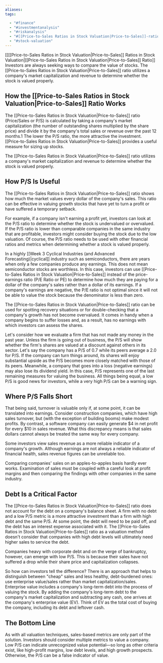 ```yaml
---
aliases:
tags:

  - "#finance"
  - "#investmentanalysis"
  - "#riskanalysis"
  - "#[[Price-to-Sales Ratios in Stock Valuation|Price-to-Sales]]-ratio"
  - "#stock-valuation"
---
```


[[[[Price-to-Sales Ratios in Stock Valuation|Price-to-Sales]] Ratios in Stock Valuation|[[Price-to-Sales Ratios in Stock Valuation|Price-to-Sales]] Ratio]]
Investors are always seeking ways to compare the value of stocks. The [[Price-to-Sales Ratios in Stock Valuation|Price-to-Sales]] ratio utilizes a company's market capitalization and revenue to determine whether the stock is valued properly.

## How the [[Price-to-Sales Ratios in Stock Valuation|Price-to-Sales]] Ratio Works

The [[Price-to-Sales Ratios in Stock Valuation|Price-to-Sales]] ratio (Price/Sales or P/S) is calculated by taking a company's market capitalization (the number of outstanding shares multiplied by the share price) and divide it by the company's total sales or revenue over the past 12 months.1 The lower the P/S ratio, the more attractive the investment. [[Price-to-Sales Ratios in Stock Valuation|Price-to-Sales]] provides a useful measure for sizing up stocks.

The [[Price-to-Sales Ratios in Stock Valuation|Price-to-Sales]] ratio utilizes a company's market capitalization and revenue to determine whether the stock is valued properly.

## How P/S Is Useful

The [[Price-to-Sales Ratios in Stock Valuation|Price-to-Sales]] ratio shows how much the market values every dollar of the company's sales. This ratio can be effective in valuing growth stocks that have yet to turn a profit or have suffered a temporary setback.

For example, if a company isn't earning a profit yet, investors can look at the P/S ratio to determine whether the stock is undervalued or overvalued. If the P/S ratio is lower than comparable companies in the same industry that are profitable, investors might consider buying the stock due to the low valuation. Of course, the P/S ratio needs to be used with other financial ratios and metrics when determining whether a stock is valued properly.

In a highly [[Week 3 Cyclical Industries (and Advanced Forecasting)|cyclical]] industry such as semiconductors, there are years when only a few companies produce any earnings. This does not mean semiconductor stocks are worthless. In this case, investors can use [[Price-to-Sales Ratios in Stock Valuation|Price-to-Sales]] instead of the price-earnings ratio (P/E Ratio or PE) to determine how much they are paying for a dollar of the company's sales rather than a dollar of its earnings. If a company's earnings are negative, the P/E ratio is not optimal since it will not be able to value the stock because the denominator is less than zero.

The [[Price-to-Sales Ratios in Stock Valuation|Price-to-Sales]] ratio can be used for spotting recovery situations or for double-checking that a company's growth has not become overvalued. It comes in handy when a company begins to suffer losses and, as a result, has no earnings with which investors can assess the shares.

Let's consider how we evaluate a firm that has not made any money in the past year. Unless the firm is going out of business, the P/S will show whether the firm's shares are valued at a discount against others in its sector. Let's say the company has a P/S of 0.7 while its peers average a 2.0 for P/S. If the company can turn things around, its shares will enjoy substantial upside as the P/S becomes more closely matched with those of its peers. Meanwhile, a company that goes into a loss (negative earnings) may also lose its dividend yield. In this case, P/S represents one of the last remaining measures for valuing the business. All things being equal, a low P/S is good news for investors, while a very high P/S can be a warning sign.

## Where P/S Falls Short

That being said, turnover is valuable only if, at some point, it can be translated into earnings. Consider construction companies, which have high sales turnover, but (with the exception of building booms) make modest profits. By contrast, a software company can easily generate $4 in net profit for every $10 in sales revenue. What this discrepancy means is that sales dollars cannot always be treated the same way for every company.

Some investors view sales revenue as a more reliable indicator of a company's growth. Although earnings are not always a reliable indicator of financial health, sales revenue figures can be unreliable too.

Comparing companies' sales on an apples-to-apples basis hardly ever works. Examination of sales must be coupled with a careful look at profit margins and then comparing the findings with other companies in the same industry.

## Debt Is a Critical Factor

The [[Price-to-Sales Ratios in Stock Valuation|Price-to-Sales]] ratio does not account for the debt on a company's balance sheet. A firm with no debt and a low P/S metric is a more attractive investment than a firm with high debt and the same P/S. At some point, the debt will need to be paid off, and the debt has an interest expense associated with it. The [[Price-to-Sales Ratios in Stock Valuation|Price-to-Sales]] ratio as a valuation method doesn't consider that companies with high debt levels will ultimately need higher sales to service the debt.

Companies heavy with corporate debt and on the verge of bankruptcy, however, can emerge with low P/S. This is because their sales have not suffered a drop while their share price and capitalization collapses.

So how can investors tell the difference? There is an approach that helps to distinguish between "cheap" sales and less healthy, debt-burdened ones: use enterprise value/sales rather than market capitalization/sales. Enterprise value includes a company's long-term debt into the process of valuing the stock. By adding the company's long-term debt to the company's market capitalization and subtracting any cash, one arrives at the company's enterprise value (EV). Think of EV as the total cost of buying the company, including its debt and leftover cash.

## The Bottom Line

As with all valuation techniques, sales-based metrics are only part of the solution. Investors should consider multiple metrics to value a company. Low P/S can indicate unrecognized value potential—so long as other criteria exist, like high-profit margins, low debt levels, and high growth prospects. Otherwise, the P/S can be a false indicator of value.
